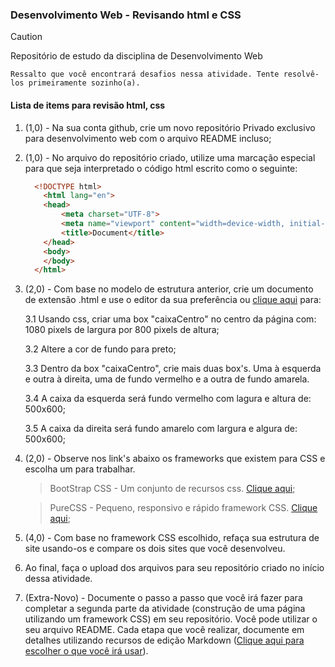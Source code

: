 ### Desenvolvimento Web - Revisando html e CSS
> [!Caution]
> Repositório de estudo da disciplina de Desenvolvimento Web

    Ressalto que você encontrará desafios nessa atividade. Tente resolvê-los primeiramente sozinho(a).
#### Lista de items para revisão html, css
1. (1,0) - Na sua conta github, crie um novo repositório Privado exclusivo para desenvolvimento web com o arquivo README incluso;
2. (1,0) - No arquivo do repositório criado, utilize uma marcação especial para que seja interpretado o código html escrito como o seguinte:
      ```html
        <!DOCTYPE html>
          <html lang="en">
          <head>
              <meta charset="UTF-8">
              <meta name="viewport" content="width=device-width, initial-scale=1.0">
              <title>Document</title>
          </head>
          <body>                            
          </body>
        </html>
      ```
3. (2,0) - Com base no modelo de estrutura anterior, crie um documento de extensão .html e use o editor da sua preferência ou [clique aqui](https://www.w3schools.com/html/tryit.asp?filename=tryhtml_editor) para:

   3.1 Usando css, criar uma box "caixaCentro" no centro da página com: 1080 pixels de largura por 800 pixels de altura;

   3.2 Altere a cor de fundo para preto;

   3.3 Dentro da box "caixaCentro", crie mais duas box's. Uma à esquerda e outra à direita, uma de fundo vermelho e a outra de fundo amarela.

   3.4 A caixa da esquerda será fundo vermelho com lagura e altura de: 500x600;

   3.5 A caixa da direita será fundo amarelo com largura e algura de: 500x600;

4. (2,0) - Observe nos link's abaixo os frameworks que existem para CSS e escolha um para trabalhar.

   > BootStrap CSS - Um conjunto de recursos css. [Clique aqui](https://getbootstrap.com/docs/5.3/getting-started/introduction/);
   
   > PureCSS - Pequeno, responsivo e rápido framework CSS. [Clique aqui](https://purecss.io/);
   
5. (4,0) - Com base no framework CSS escolhido, refaça sua estrutura de site usando-os e compare os dois sites que você desenvolveu.
6. Ao final, faça o upload dos arquivos para seu repositório criado no início dessa atividade.
7. (Extra-Novo) - Documente o passo a passo que você irá fazer para completar a segunda parte da atividade (construção de uma página utilizando um framework CSS) em seu repositório. Você pode utilizar o seu arquivo README. Cada etapa que você realizar, documente em detalhes utilizando recursos de edição Markdown ([Clique aqui para escolher o que você irá usar](https://docs.github.com/pt/get-started/writing-on-github/getting-started-with-writing-and-formatting-on-github/basic-writing-and-formatting-syntax)).



